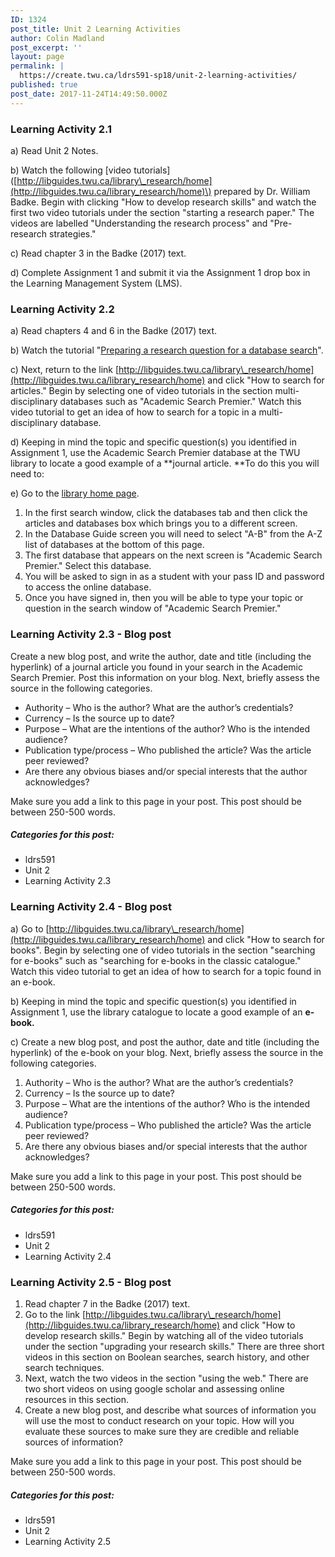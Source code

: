 ```yaml
---
ID: 1324
post_title: Unit 2 Learning Activities
author: Colin Madland
post_excerpt: ''
layout: page
permalink: |
  https://create.twu.ca/ldrs591-sp18/unit-2-learning-activities/
published: true
post_date: 2017-11-24T14:49:50.000Z
---
```


### Learning Activity 2.1

a\) Read Unit 2 Notes.

b\) Watch the following \[video tutorials\]\([http://libguides.twu.ca/library\_research/home](http://libguides.twu.ca/library_research/home)\) prepared by Dr. William Badke. Begin with clicking "How to develop research skills" and watch the first two video tutorials under the section "starting a research paper." The videos are labelled "Understanding the research process" and "Pre-research strategies."

c\) Read chapter 3 in the Badke \(2017\) text.

d\) Complete Assignment 1 and submit it via the Assignment 1 drop box in the Learning Management System \(LMS\).

### Learning Activity 2.2

a\) Read chapters 4 and 6 in the Badke \(2017\) text.

b\) Watch the tutorial "[Preparing a research question for a database search](https://vimeo.com/161998287/7661f12293)".

c\) Next, return to the link [http://libguides.twu.ca/library\_research/home](http://libguides.twu.ca/library_research/home) and click "How to search for articles." Begin by selecting one of video tutorials in the section multi-disciplinary databases such as "Academic Search Premier." Watch this video tutorial to get an idea of how to search for a topic in a multi-disciplinary database.

d\) Keeping in mind the topic and specific question\(s\) you identified in Assignment 1, use the Academic Search Premier database at the TWU library to locate a good example of a **journal article. **To do this you will need to:

e\) Go to the [library home page](https://www.twu.ca/library).

1. In the first search window, click the databases tab and then click the articles and databases box which brings you to a different screen.
2. In the Database Guide screen you will need to select "A-B" from the A-Z list of databases at the bottom of this page.
3. The first database that appears on the next screen is "Academic Search Premier." Select this database.
4. You will be asked to sign in as a student with your pass ID and password to access the online database.
5. Once you have signed in, then you will be able to type your topic or question in the search window of "Academic Search Premier."

### Learning Activity 2.3 - Blog post

Create a new blog post, and write the author, date and title \(including the hyperlink\) of a journal article you found in your search in the Academic Search Premier. Post this information on your blog. Next, briefly assess the source in the following categories.

* Authority – Who is the author? What are the author’s credentials?
* Currency – Is the source up to date?
* Purpose – What are the intentions of the author? Who is the intended audience?
* Publication type/process – Who published the article? Was the article peer reviewed?
* Are there any obvious biases and/or special interests that the author acknowledges?

Make sure you add a link to this page in your post. This post should be between 250-500 words.

##### Categories for this post:

* ldrs591
* Unit 2
* Learning Activity 2.3

### Learning Activity 2.4 - Blog post

a\) Go to [http://libguides.twu.ca/library\_research/home](http://libguides.twu.ca/library_research/home) and click "How to search for books". Begin by selecting one of video tutorials in the section "searching for e-books" such as "searching for e-books in the classic catalogue." Watch this video tutorial to get an idea of how to search for a topic found in an e-book.

b\) Keeping in mind the topic and specific question\(s\) you identified in Assignment 1, use the library catalogue to locate a good example of an **e-book.**

c\) Create a new blog post, and post the author, date and title \(including the hyperlink\) of the e-book on your blog. Next, briefly assess the source in the following categories.

1. Authority – Who is the author? What are the author’s credentials?
2. Currency – Is the source up to date?
3. Purpose – What are the intentions of the author? Who is the intended audience?
4. Publication type/process – Who published the article? Was the article peer reviewed?
5. Are there any obvious biases and/or special interests that the author acknowledges?

Make sure you add a link to this page in your post. This post should be between 250-500 words.

##### Categories for this post:

* ldrs591
* Unit 2
* Learning Activity 2.4

### Learning Activity 2.5 - Blog post

1. Read chapter 7 in the Badke \(2017\) text.
2. Go to the link [http://libguides.twu.ca/library\_research/home](http://libguides.twu.ca/library_research/home) and click "How to develop research skills." Begin by watching all of the video tutorials under the section "upgrading your research skills." There are three short videos in this section on Boolean searches, search history, and other search techniques.
3. Next, watch the two videos in the section "using the web." There are two short videos on using google scholar and assessing online resources in this section.
4. Create a new blog post, and describe what sources of information you will use the most to conduct research on your topic. How will you evaluate these sources to make sure they are credible and reliable sources of information?

Make sure you add a link to this page in your post. This post should be between 250-500 words.

##### Categories for this post:

* ldrs591
* Unit 2
* Learning Activity 2.5



